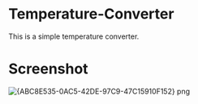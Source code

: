# Temperature-Converter
This is a simple temperature converter. 

# Screenshot
![{ABC8E535-0AC5-42DE-97C9-47C15910F152} png](https://user-images.githubusercontent.com/70909882/115557379-49803100-a2cf-11eb-8612-b5b4a24e51d4.jpg)

